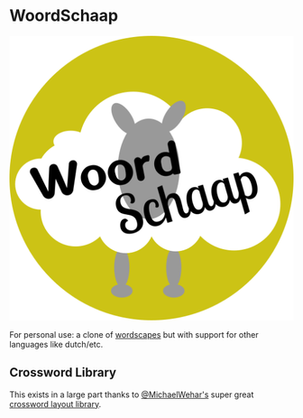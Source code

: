 # WoordSchaap

![](./images/icons-512.png)

For personal use: a clone of [wordscapes](https://www.google.com/search?tbm=isch&q=wordscapes&tbs=imgo:1) but with support for other languages like dutch/etc.

## Crossword Library

This exists in a large part thanks to [@MichaelWehar's](https://github.com/MichaelWehar) super great [crossword layout library](https://github.com/MichaelWehar/Crossword-Layout-Generator).
